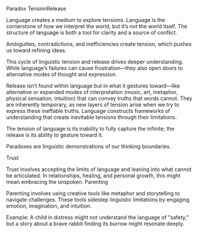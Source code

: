 Paradox TensionRelease 

Language creates a medium to explore tensions. Language is the cornerstone of how we interpret the world, but it’s not the world itself. The structure of language is both a tool for clarity and a source of conflict. 

Ambiguities, contradictions, and inefficiencies create tension, which pushes us toward refining ideas.

This cycle of linguistic tension and release drives deeper understanding. While language’s failures can cause frustration—they also open doors to alternative modes of thought and expression.

Release isn’t found within language but in what it gestures toward—like alternative or expanded modes of interpretation (music, art, metaphor, physical sensation, intuition) that can convey truths that words cannot. They are inherently temporary, as new layers of tension arise when we try to express these ineffable truths. Language constructs frameworks of understanding that create inevitable tensions through their limitations.


The tension of language is its inability to fully capture the infinite; the release is its ability to gesture toward it. 

Paradoxes are linguistic demonstrations of our thinking boundaries.

 Trust

Trust involves accepting the limits of language and leaning into what cannot be articulated. In relationships, healing, and personal growth, this might mean embracing the unspoken.
 Parenting

Parenting involves using creative tools like metaphor and storytelling to navigate challenges. These tools sidestep linguistic limitations by engaging emotion, imagination, and intuition.

Example: A child in distress might not understand the language of "safety," but a story about a brave rabbit finding its burrow might resonate deeply.